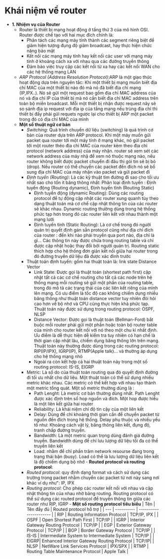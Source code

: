 # Khái niệm về router
- **1. Nhiệm vụ của Router**
    - Router là thiết bị mạng hoạt động ở tầng thứ 3 của mô hình OSI. Router được chế tạo với hai mục đích chính là:
      - Phân tách các mạng máy tính thành các segment riêng biệt để giảm hiện tượng đụng độ giảm broadcast, hay thực hiện chức năng bảo mật
      - Kết nối các mạng máy tính hay kết nối các user với mạng máy tính ở khoảng cách xa với nhau qua các đường truyền thông
      - Đảm bảo việc truy cập các kết nối từ xa hay các kết nối WAN cho các hệ thống mạng LAN
    - *ARP Protocol (Address Resolution Protocol)*:ARP là một giao thức hoạt động dựa trên nguyên tắc: Khi một thiết bị mạng muốn biết địa chỉ MAC của một thiết bị nào đó mà nó đã biết địa chỉ mạng (IP,IPX..). Nó sẽ gửi một request bao gồm địa chỉ MAC address của nó và địa chỉ IP của thiết bị mà nó cần biết địa chỉ MAC address trên toàn bộ miền broadcast. Mỗi một thiết bị nhận được request nãy sẽ so sánh địa ip request với địa ip của tầng mạng nếu trùng địa chỉ thì thiết bị đấy phải gửi requets ngược lại cho thiết bị ARP một packet trong đó có địa chỉ MAC của mình
     - **Một số thuật ngữ cơ bản**
       - *Switching*: Quá trình chuyển dữ liệu (switching) là quá trình cơ bản của router dựa trên ARP protocol. Khi một máy muốn gửi packet qua router tới một máy tính ở mạng khác, nó gửi packet tới một router théo địa chỉ MAC của router kèm theo địa chỉ protocol (network address) của máy nhận. router sẽ xem sét các network address của máy nhậ để xem nó thuộc mạng nào, nếu router không biết được packet chuyển đi đâu thì gói tin sẽ bị bỏ (drop). Nếu router có thể chuyển các packet đến đích nó sẽ bổ sung địa chỉ MAC của máy nhận vào packet và gửi packet đi
       - *Định tuyến (Routing)*: Là các kỹ thuật tìm đường đi sao cho tối ưu nhất sao cho tốn ít băng thông nhất: Phân loại định tuyến : Định tuyến động (Routing dynamic), Định tuyến tĩnh (Routing Static)
         - Định tuyến động (dynamic Routing): Dùng các routing protocol để tự động cập nhật các router xung quanh tùy theo dạng thuật toán mà cơ chế cập nhật thông tin của các router sẽ khác nhau. Dynamic routing thường dùng trong hệ thống phức tạp hơn trong đó các router liên kết với nhau thành một mạng lưới   
         - Định tuyến tình (Static Routing): Là cơ chế trong đó người quản trị quyết định gán sẵn protocol cũng như địa chỉ đích của router : đến khi nào phải truyền qua port nào, địa chỉ là gì... Các thông tin này được chứa trong routing table và chỉ được cập nhật hoặc thay đổi bởi người quản trị. Routing static thích hợp cho hệ thống đơn giản kết nối giữa hai router trong đó đường truyền dữ liệu đã được xác đinh trước
        - Thuật toán định tuyến: gồm hai thuật toán là: link state Distance Vector
          - Link State: Được gọi là thuật toán (shortest path first) cập nhật tất cả các cơ chế routing cho tất cả các node trên hệ thống mạng mỗi routing sẽ gửi một phần của routing table, trong đó mô tả các trạng thái của các liên kết riêng của mình lên mạng. Có ưu điểm là tốc độ cao không chiếm dụng nhiều băng thông như thuật toán distance vector tuy nhiên đòi hỏi cao hơn về bộ nhớ và CPU cũng thực hiện khá phức tạp. Thuật toán này được sử dụng trong routing protocol: OSPF, NLSP
          - Distance Vector: Được gọi là thuật toán (Bellman-Ford) bắt buộc mỗi router phải gửi một phần hoặc toàn bộ router table của  mình cho router kết nối với nó theo một chu kì nhất định. Ưu điểm là dễ thực hiện dễ kiểm tra tuy nhiên có hạn chế là thời gian cập nhật lâu, chiếm dụng băng thông lớn trên mạng. Thuật toán này thường được dùng trong các routing protocol: RIP(IP/IPX), IGRP(IP), RTMP(Apple talk)... và thường áp dụng cho hệ thống mạng nhỏ
          - Ngoài ra còn kết hợp cả hai thuật toán này trong một số routing protocol: IS-IS, EIGRP
        - Metric: Là số do của thuật toán routing qua đó quyết định đường đi tối ưu nhất cho dữ liệu. Một thuật toán có thể sử dụng nhiều metric khác nhau. Các metric có thể kết hợp với nhau tạo thành một metric tổng quát. Một số metric thường dùng là :
          - Path Lenght: Là metric cơ bản thường dùng nhất. Path Lenght được xác định trên số hop nguồn và đích. Một hop được hiểu là một liên kết giữa hai router 
          - Reliability: Là khái niệm chỉ độ tin cậy của một liên kết 
          - Delay: Dùng để chỉ khoảng thời gian cần để chuyển packet từ nguồn đến đích trong hệ thống. Delay phụ thuộc và nhiều yếu tố như: Khoảng cách vật lý, băng thông liên kết, đụng độ, tranh chấp đường truyền.
          - Bandwidth: Là một metric quan trọng dùng đánh giá đường truyền. Bandwidth dùng để chỉ lưu lượng dữ liệu tối đa có thể truyền liên kết 
          - Load: nhằm để chỉ phần trăm network resourse đang trong trạng thái bận (busy). Load có thể là lưu lượng dữ liệu liên kết là độ chiếm dụng bộ nhớ 
      - **Routed protocol và routing protocol**:
       - *Routed protocol*: quy định dạng format và cách sử dụng các trường trong packet nhằm chuyển các packet từ nơi này sang nơi khác ví dụ như": IP, IPX
       - *Routing protocol*: Cho phép các router kết nối với nhau và cập nhật thông tin của nhau nhờ bảng routing. Routing protocol có thể sử dụng các routed protocol để truyền thông tin giữa các router như RIP, IGRP
      - **Một số routing protocol tiêu biểu**
      | Tên | Tên đầy đủ | Routed protocol hỗ trợ |
      | --- | ---------- | ---------------------- |
      | RIP | Routing Information Protocol | TCP/IP, IPX |
      | OSPF | Open Shortest Path First | TCP/IP |
      | IGRP | Interior Gateway Routing Protocol | TCP/IP |
      | EGP | Exterior Gateway Protocol | TCP/IP |
      | BGP | Border Gateway Protocol | TCP/IP |
      | IS-IS | Intermediate System to Intermediate System | TCP/IP |
      | EIGRP| Enhanced Interior Gateway Routing Protocol | TCP/IP|
      | NLSP | NetWare Link Services Protocol | IPX/SPX |
      | RTMP | Routing Table Maintenance Protocol | Apple Talk |
